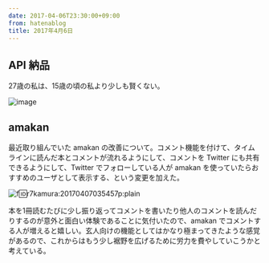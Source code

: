 ```yaml
---
date: 2017-04-06T23:30:00+09:00
from: hatenablog
title: 2017年4月6日
---
```

## API 納品

27歳の私は、15歳の頃の私より少しも賢くない。

![image](https://cdn-ak.f.st-hatena.com/images/fotolife/r/r7kamura/20140407/20140407004740.png)

## amakan

最近取り組んでいた amakan の改善について。コメント機能を付けて、タイムラインに読んだ本とコメントが流れるようにして、コメントを Twitter にも共有できるようにして、Twitter でフォローしている人が amakan を使っていたらおすすめのユーザとして表示する、という変更を加えた。

![f:id:r7kamura:20170407035457p:plain](https://cdn-ak.f.st-hatena.com/images/fotolife/r/r7kamura/20170407/20170407035457.png "f:id:r7kamura:20170407035457p:plain")

本を1冊読むたびに少し振り返ってコメントを書いたり他人のコメントを読んだりするのが意外と面白い体験であることに気付いたので、amakan でコメントする人が増えると嬉しい。玄人向けの機能としてはかなり極まってきたような感覚があるので、これからはもう少し裾野を広げるために労力を費やしていこうかと考えている。

